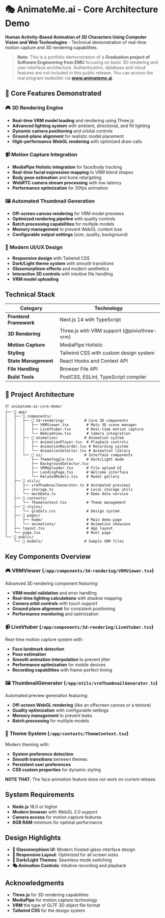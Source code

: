 # 🎭 AnimateMe.ai - Core Architecture Demo

**Human Activity-Based Animation of 3D Characters Using Computer Vision and Web Technologies** - Technical demonstration of real-time motion capture and 3D rendering capabilities.

> **Note**: This is a portfolio demonstration of a **Graduation project of Software Engineering from EMU** focusing on basic 3D rendering and user interface architecture. Authentication, database and cloud features are not included in this public release. You can access the real program (website) via **www.animateme.ai** . 

## 🚀 **Core Features Demonstrated**

### **🎮 3D Rendering Engine**
- **Real-time VRM model loading** and rendering using Three.js
- **Advanced lighting system** with ambient, directional, and fill lighting
- **Dynamic camera positioning** and orbital controls
- **Ground-plane alignment** for realistic model placement
- **High-performance WebGL rendering** with optimized draw calls

### **📹 Motion Capture Integration**
- **MediaPipe Holistic integration** for face/body tracking
- **Real-time facial expression mapping** to VRM blend shapes
- **Body pose estimation** and bone retargeting
- **WebRTC camera stream processing** with low latency
- **Performance optimization** for 30fps animation

### **🖼️ Automated Thumbnail Generation**
- **Off-screen canvas rendering** for VRM model previews
- **Optimized rendering pipeline** with quality controls
- **Batch processing capabilities** for multiple models
- **Memory management** to prevent WebGL context loss
- **Configurable output settings** (size, quality, background)

### **🎨 Modern UI/UX Design**
- **Responsive design** with Tailwind CSS
- **Dark/Light theme system** with smooth transitions
- **Glassmorphism effects** and modern aesthetics
- **Interactive 3D controls** with intuitive file handling
- **VRM model uploading**

## **Technical Stack**

| Category | Technology |
|----------|------------|
| **Frontend Framework** | Next.js 14 with TypeScript |
| **3D Rendering** | Three.js with VRM support (@pixiv/three-vrm) |
| **Motion Capture** | MediaPipe Holistic |
| **Styling** | Tailwind CSS with custom design system |
| **State Management** | React Hooks and Context API |
| **File Handling** | Browser File API |
| **Build Tools** | PostCSS, ESLint, TypeScript compiler |

## 📁 **Project Architecture**

```
📦 animateme-ai-core-demo/
├── 📂 app/
│   ├── 📂 components/
│   │   ├── 📂 3d-rendering/         # Core 3D components
│   │   │   ├── VRMViewer.tsx        # Main 3D scene manager
│   │   │   ├── LiveVtuber.tsx       # Real-time motion capture
│   │   │   └── WebcamView.tsx       # Camera integration
│   │   ├── 📂 animation/            # Animation system
│   │   │   ├── AnimationPlayer.tsx  # Playback controls
│   │   │   ├── AnimationRecorder.tsx # Recording system
│   │   │   └── AnimationSelector.tsx # Animation library
│   │   └── 📂 ui/                   # Interface components
│   │       ├── ThemeToggle.tsx      # Dark/Light mode
│   │       ├── BackgroundSelector.tsx
│   │       ├── VRMUploader.tsx      # File upload UI
│   │       ├── LandingPage.tsx      # Welcome interface
│   │       └── RelatedModels.tsx    # Model gallery
│   ├── 📂 utils/
│   │   ├── vrmThumbnailGenerator.ts # Automated previews
│   │   ├── storage.ts               # Local storage utils
│   │   └── mockData.ts              # Demo data service
│   ├── 📂 contexts/
│   │   └── ThemeContext.tsx         # Theme management
│   ├── 📂 styles/
│   │   └── globals.css              # Design system
│   ├── 📂 pages/
│   │   ├── home/                    # Main demo page
│   │   └── animations/              # Animation showcase
│   ├── layout.tsx                   # App layout
│   └── page.tsx                     # Root page
└── 📂 public/
    └── 📂 models/                   # Sample VRM files
```

## **Key Components Overview**

### **🎮 VRMViewer** (`/app/components/3d-rendering/VRMViewer.tsx`)
Advanced 3D rendering component featuring:
- **VRM model validation** and error handling
- **Real-time lighting calculations** with shadow mapping
- **Camera orbit controls** with touch support
- **Ground plane alignment** for consistent positioning
- **Performance monitoring** and optimization

### **📹 LiveVtuber** (`/app/components/3d-rendering/LiveVtuber.tsx`)
Real-time motion capture system with:
- **Face landmark detection**
- **Pose estimation** 
- **Smooth animation interpolation** to prevent jitter
- **Performance optimization** for mobile devices
- **Recording capabilities** with frame-perfect timing

### **🖼️ ThumbnailGenerator** (`/app/utils/vrmThumbnailGenerator.ts`)
Automated preview generation featuring:
- **Off-screen WebGL rendering** (like an offscreen canvas or a texture)
- **Quality optimization** with configurable settings
- **Memory management** to prevent leaks
- **Batch processing** for multiple models

### **🎨 Theme System** (`/app/contexts/ThemeContext.tsx`)
Modern theming with:
- **System preference detection**
- **Smooth transitions** between themes
- **Persistent user preferences**
- **CSS custom properties** for dynamic styling

**NOTE THAT**: The face animation feature does not work on current release.

## **System Requirements**

- **Node.js** 18.0 or higher
- **Modern browser** with WebGL 2.0 support
- **Camera access** for motion capture features
- **8GB RAM** minimum for optimal performance

## **Design Highlights**

- **🌟 Glassmorphism UI**: Modern frosted-glass interface design
- **📱 Responsive Layout**: Optimized for all screen sizes
- **🌙 Dark/Light Themes**: Seamless mode switching
- **🎭 Animation Controls**: Intuitive recording and playback

## **Acknowledgments**

- **Three.js** for 3D rendering capabilities
- **MediaPipe** for motion capture technology
- **VRM** the type of GLTF 3D object file format
- **Tailwind CSS** for the design system
